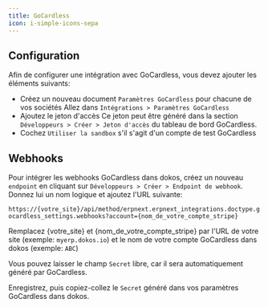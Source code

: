 ```yaml
---
title: GoCardless
icon: i-simple-icons-sepa
---
```


## Configuration

Afin de configurer une intégration avec GoCardless, vous devez ajouter les éléments suivants:

- Créez un nouveau document `Paramètres GoCardless` pour chacune de vos sociétés
  Allez dans `Intégrations > Paramètres GoCardless`
- Ajoutez le jeton d'accès
  Ce jeton peut être généré dans la section `Développeurs > Créer > Jeton d'accès` du tableau de bord GoCardless.
- Cochez `Utiliser la sandbox` s'il s'agit d'un compte de test GoCardless

## Webhooks

Pour intégrer les webhooks GoCardless dans dokos, créez un nouveau `endpoint` en cliquant sur `Développeurs > Créer > Endpoint de webhook`.
Donnez lui un nom logique et ajoutez l'URL suivante:

`https://{votre_site}/api/method/erpnext.erpnext_integrations.doctype.gocardless_settings.webhooks?account={nom_de_votre_compte_stripe}`

Remplacez {votre_site} et {nom_de_votre_compte_stripe} par l'URL de votre site (exemple: `myerp.dokos.io`) et le nom de votre compte GoCardless dans dokos (exemple: `ABC`)

Vous pouvez laisser le champ `Secret` libre, car il sera automatiquement généré par GoCardless.

Enregistrez, puis copiez-collez le `Secret` généré dans vos paramètres GoCardless dans dokos.
